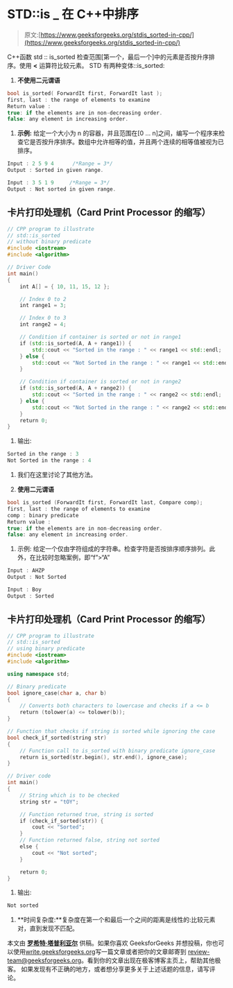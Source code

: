# STD::is _ 在 C++中排序

> 原文:[https://www.geeksforgeeks.org/stdis_sorted-in-cpp/](https://www.geeksforgeeks.org/stdis_sorted-in-cpp/)

C++函数 std :: is_sorted 检查范围[第一个，最后一个]中的元素是否按升序排序。使用 **<** 运算符比较元素。
STD 有两种变体::is_sorted:

1.  **不使用二元谓语**

```cpp
bool is_sorted( ForwardIt first, ForwardIt last );
first, last : the range of elements to examine
Return value : 
true: if the elements are in non-decreasing order.
false: any element in increasing order.
```

1.  **示例:**
    给定一个大小为 n 的容器，并且范围在[0 … n]之间，编写一个程序来检查它是否按升序排序。数组中允许相等的值，并且两个连续的相等值被视为已排序。

```cpp
Input : 2 5 9 4      /*Range = 3*/
Output : Sorted in given range.

Input : 3 5 1 9     /*Range = 3*/
Output : Not sorted in given range.
```

## 卡片打印处理机（Card Print Processor 的缩写）

```cpp
// CPP program to illustrate
// std::is_sorted
// without binary predicate
#include <iostream>
#include <algorithm>

// Driver Code
int main()
{
    int A[] = { 10, 11, 15, 12 };

    // Index 0 to 2
    int range1 = 3;

    // Index 0 to 3
    int range2 = 4;

    // Condition if container is sorted or not in range1
    if (std::is_sorted(A, A + range1)) {
        std::cout << "Sorted in the range : " << range1 << std::endl;
    } else {
        std::cout << "Not Sorted in the range : " << range1 << std::endl;
    }

    // Condition if container is sorted or not in range2
    if (std::is_sorted(A, A + range2)) {
        std::cout << "Sorted in the range : " << range2 << std::endl;
    } else {
        std::cout << "Not Sorted in the range : " << range2 << std::endl;
    }
    return 0;
}
```

1.  输出:

```cpp
Sorted in the range : 3
Not Sorted in the range : 4
```

1.  我们在这里讨论了其他方法。

2.  **使用二元谓语**

```cpp
bool is_sorted (ForwardIt first, ForwardIt last, Compare comp);
first, last : the range of elements to examine
comp : binary predicate
Return value : 
true: if the elements are in non-decreasing order.
false: any element in increasing order.
```

1.  示例:
    给定一个仅由字符组成的字符串。检查字符是否按排序顺序排列。此外，在比较时忽略案例，即“f”>“A”

```cpp
Input : AHZP
Output : Not Sorted

Input : Boy
Output : Sorted
```

## 卡片打印处理机（Card Print Processor 的缩写）

```cpp
// CPP program to illustrate
// std::is_sorted
// using binary predicate
#include <iostream>
#include <algorithm>

using namespace std;

// Binary predicate
bool ignore_case(char a, char b)
{
    // Converts both characters to lowercase and checks if a <= b
    return (tolower(a) <= tolower(b));
}

// Function that checks if string is sorted while ignoring the case
bool check_if_sorted(string str)
{
    // Function call to is_sorted with binary predicate ignore_case
    return is_sorted(str.begin(), str.end(), ignore_case);
}

// Driver code
int main()
{
    // String which is to be checked
    string str = "tOY";

    // Function returned true, string is sorted
    if (check_if_sorted(str)) {
        cout << "Sorted";
    }
    // Function returned false, string not sorted
    else {
        cout << "Not sorted";
    }

    return 0;
}
```

1.  输出:

```cpp
Not sorted
```

1.  **时间复杂度:**复杂度在第一个和最后一个之间的距离是线性的:比较元素对，直到发现不匹配。

本文由 [**罗希特·塔普利亚尔**](https://www.linkedin.com/in/rohit-thapliyal-515b5913a/) 供稿。如果你喜欢 GeeksforGeeks 并想投稿，你也可以使用[write.geeksforgeeks.org](https://write.geeksforgeeks.org)写一篇文章或者把你的文章邮寄到 review-team@geeksforgeeks.org。看到你的文章出现在极客博客主页上，帮助其他极客。
如果发现有不正确的地方，或者想分享更多关于上述话题的信息，请写评论。